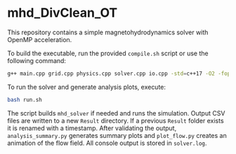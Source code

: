 # mhd_DivClean_OT

This repository contains a simple magnetohydrodynamics solver with OpenMP acceleration.

To build the executable, run the provided `compile.sh` script or use the following command:

```bash
g++ main.cpp grid.cpp physics.cpp solver.cpp io.cpp -std=c++17 -O2 -fopenmp -o mhd_solver
```

To run the solver and generate analysis plots, execute:

```bash
bash run.sh
```

The script builds `mhd_solver` if needed and runs the simulation. Output CSV
files are written to a new `Result` directory. If a previous `Result` folder
exists it is renamed with a timestamp. After validating the output,
`analysis_summary.py` generates summary plots and `plot_flow.py` creates an
animation of the flow field. All console output is stored in `solver.log`.
